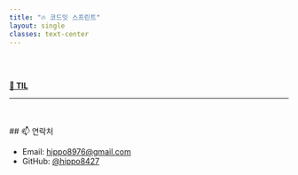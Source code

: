 ```yaml
---
title: "🔥 코드잇 스프린트"
layout: single
classes: text-center
---
```



<br>
<br>

<a href="/til/2025-04-24-TIL/"><strong>📅 TIL</strong></a>




                  
---
<br>
<br>
## 📫 연락처


- Email: hippo8976@gmail.com
- GitHub: [@hippo8427](https://github.com/hippo8427)
